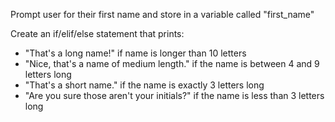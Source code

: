 Prompt user for their first name and store in a variable called "first_name"

Create an if/elif/else statement that prints:

- "That's a long name!" if name is longer than 10 letters
- "Nice, that's a name of medium length." if the name is between 4 and 9 letters long
- "That's a short name." if the name is exactly 3 letters long
- "Are you sure those aren't your initials?" if the name is less than 3 letters long
